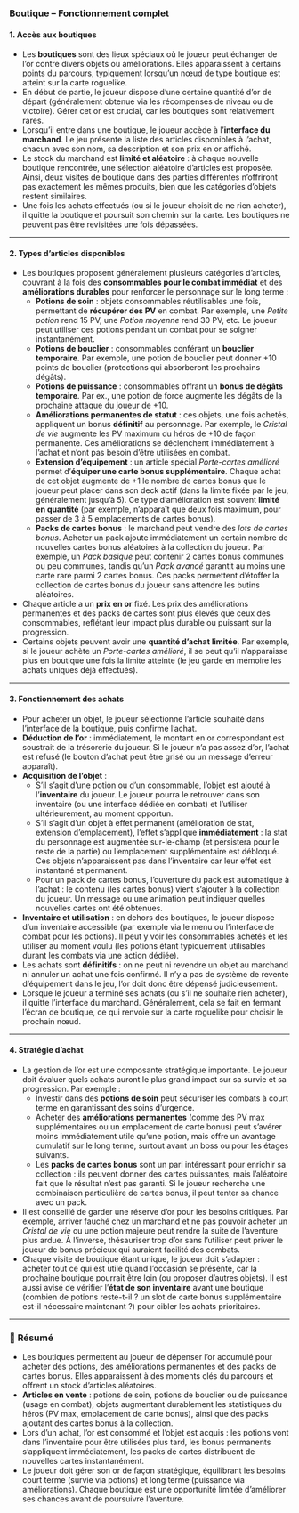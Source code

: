 ### **Boutique – Fonctionnement complet**

#### **1. Accès aux boutiques**

- Les **boutiques** sont des lieux spéciaux où le joueur peut échanger de l’or contre divers objets ou améliorations. Elles apparaissent à certains points du parcours, typiquement lorsqu’un nœud de type boutique est atteint sur la carte roguelike.
- En début de partie, le joueur dispose d’une certaine quantité d’or de départ (généralement obtenue via les récompenses de niveau ou de victoire). Gérer cet or est crucial, car les boutiques sont relativement rares.
- Lorsqu’il entre dans une boutique, le joueur accède à l’**interface du marchand**. Le jeu présente la liste des articles disponibles à l’achat, chacun avec son nom, sa description et son prix en or affiché.
- Le stock du marchand est **limité et aléatoire** : à chaque nouvelle boutique rencontrée, une sélection aléatoire d’articles est proposée. Ainsi, deux visites de boutique dans des parties différentes n’offriront pas exactement les mêmes produits, bien que les catégories d’objets restent similaires.
- Une fois les achats effectués (ou si le joueur choisit de ne rien acheter), il quitte la boutique et poursuit son chemin sur la carte. Les boutiques ne peuvent pas être revisitées une fois dépassées.

---

#### **2. Types d’articles disponibles**

- Les boutiques proposent généralement plusieurs catégories d’articles, couvrant à la fois des **consommables pour le combat immédiat** et des **améliorations durables** pour renforcer le personnage sur le long terme :
  - **Potions de soin** : objets consommables réutilisables une fois, permettant de **récupérer des PV** en combat. Par exemple, une _Petite potion_ rend 15 PV, une _Potion moyenne_ rend 30 PV, etc. Le joueur peut utiliser ces potions pendant un combat pour se soigner instantanément.
  - **Potions de bouclier** : consommables conférant un **bouclier temporaire**. Par exemple, une potion de bouclier peut donner +10 points de bouclier (protections qui absorberont les prochains dégâts).
  - **Potions de puissance** : consommables offrant un **bonus de dégâts temporaire**. Par ex., une potion de force augmente les dégâts de la prochaine attaque du joueur de +10.
  - **Améliorations permanentes de statut** : ces objets, une fois achetés, appliquent un bonus **définitif** au personnage. Par exemple, le _Cristal de vie_ augmente les PV maximum du héros de +10 de façon permanente. Ces améliorations se déclenchent immédiatement à l’achat et n’ont pas besoin d’être utilisées en combat.
  - **Extension d’équipement** : un article spécial _Porte-cartes amélioré_ permet d’**équiper une carte bonus supplémentaire**. Chaque achat de cet objet augmente de +1 le nombre de cartes bonus que le joueur peut placer dans son deck actif (dans la limite fixée par le jeu, généralement jusqu’à 5). Ce type d’amélioration est souvent **limité en quantité** (par exemple, n’apparaît que deux fois maximum, pour passer de 3 à 5 emplacements de cartes bonus).
  - **Packs de cartes bonus** : le marchand peut vendre des _lots de cartes bonus_. Acheter un pack ajoute immédiatement un certain nombre de nouvelles cartes bonus aléatoires à la collection du joueur. Par exemple, un _Pack basique_ peut contenir 2 cartes bonus communes ou peu communes, tandis qu’un _Pack avancé_ garantit au moins une carte rare parmi 2 cartes bonus. Ces packs permettent d’étoffer la collection de cartes bonus du joueur sans attendre les butins aléatoires.
- Chaque article a un **prix en or** fixé. Les prix des améliorations permanentes et des packs de cartes sont plus élevés que ceux des consommables, reflétant leur impact plus durable ou puissant sur la progression.
- Certains objets peuvent avoir une **quantité d’achat limitée**. Par exemple, si le joueur achète un _Porte-cartes amélioré_, il se peut qu’il n’apparaisse plus en boutique une fois la limite atteinte (le jeu garde en mémoire les achats uniques déjà effectués).

---

#### **3. Fonctionnement des achats**

- Pour acheter un objet, le joueur sélectionne l’article souhaité dans l’interface de la boutique, puis confirme l’achat.
- **Déduction de l’or** : immédiatement, le montant en or correspondant est soustrait de la trésorerie du joueur. Si le joueur n’a pas assez d’or, l’achat est refusé (le bouton d’achat peut être grisé ou un message d’erreur apparaît).
- **Acquisition de l’objet** :
  - S’il s’agit d’une potion ou d’un consommable, l’objet est ajouté à l’**inventaire** du joueur. Le joueur pourra le retrouver dans son inventaire (ou une interface dédiée en combat) et l’utiliser ultérieurement, au moment opportun.
  - S’il s’agit d’un objet à effet permanent (amélioration de stat, extension d’emplacement), l’effet s’applique **immédiatement** : la stat du personnage est augmentée sur-le-champ (et persistera pour le reste de la partie) ou l’emplacement supplémentaire est débloqué. Ces objets n’apparaissent pas dans l’inventaire car leur effet est instantané et permanent.
  - Pour un pack de cartes bonus, l’ouverture du pack est automatique à l’achat : le contenu (les cartes bonus) vient s’ajouter à la collection du joueur. Un message ou une animation peut indiquer quelles nouvelles cartes ont été obtenues.
- **Inventaire et utilisation** : en dehors des boutiques, le joueur dispose d’un inventaire accessible (par exemple via le menu ou l’interface de combat pour les potions). Il peut y voir les consommables achetés et les utiliser au moment voulu (les potions étant typiquement utilisables durant les combats via une action dédiée).
- Les achats sont **définitifs** : on ne peut ni revendre un objet au marchand ni annuler un achat une fois confirmé. Il n’y a pas de système de revente d’équipement dans le jeu, l’or doit donc être dépensé judicieusement.
- Lorsque le joueur a terminé ses achats (ou s’il ne souhaite rien acheter), il quitte l’interface du marchand. Généralement, cela se fait en fermant l’écran de boutique, ce qui renvoie sur la carte roguelike pour choisir le prochain nœud.

---

#### **4. Stratégie d’achat**

- La gestion de l’or est une composante stratégique importante. Le joueur doit évaluer quels achats auront le plus grand impact sur sa survie et sa progression. Par exemple :
  - Investir dans des **potions de soin** peut sécuriser les combats à court terme en garantissant des soins d’urgence.
  - Acheter des **améliorations permanentes** (comme des PV max supplémentaires ou un emplacement de carte bonus) peut s’avérer moins immédiatement utile qu’une potion, mais offre un avantage cumulatif sur le long terme, surtout avant un boss ou pour les étages suivants.
  - Les **packs de cartes bonus** sont un pari intéressant pour enrichir sa collection : ils peuvent donner des cartes puissantes, mais l’aléatoire fait que le résultat n’est pas garanti. Si le joueur recherche une combinaison particulière de cartes bonus, il peut tenter sa chance avec un pack.
- Il est conseillé de garder une réserve d’or pour les besoins critiques. Par exemple, arriver fauché chez un marchand et ne pas pouvoir acheter un _Cristal de vie_ ou une potion majeure peut rendre la suite de l’aventure plus ardue. À l’inverse, thésauriser trop d’or sans l’utiliser peut priver le joueur de bonus précieux qui auraient facilité des combats.
- Chaque visite de boutique étant unique, le joueur doit s’adapter : acheter tout ce qui est utile quand l’occasion se présente, car la prochaine boutique pourrait être loin (ou proposer d’autres objets). Il est aussi avisé de vérifier l’**état de son inventaire** avant une boutique (combien de potions reste-t-il ? un slot de carte bonus supplémentaire est-il nécessaire maintenant ?) pour cibler les achats prioritaires.

---

### 📝 **Résumé**

- Les boutiques permettent au joueur de dépenser l’or accumulé pour acheter des potions, des améliorations permanentes et des packs de cartes bonus. Elles apparaissent à des moments clés du parcours et offrent un stock d’articles aléatoires.
- **Articles en vente** : potions de soin, potions de bouclier ou de puissance (usage en combat), objets augmentant durablement les statistiques du héros (PV max, emplacement de carte bonus), ainsi que des packs ajoutant des cartes bonus à la collection.
- Lors d’un achat, l’or est consommé et l’objet est acquis : les potions vont dans l’inventaire pour être utilisées plus tard, les bonus permanents s’appliquent immédiatement, les packs de cartes distribuent de nouvelles cartes instantanément.
- Le joueur doit gérer son or de façon stratégique, équilibrant les besoins court terme (survie via potions) et long terme (puissance via améliorations). Chaque boutique est une opportunité limitée d’améliorer ses chances avant de poursuivre l’aventure.

```markdown

```
